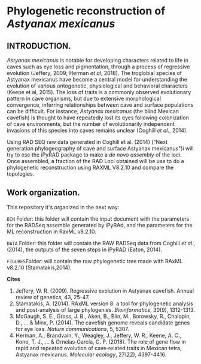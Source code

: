 # Phylogenetic reconstruction of *Astyanax mexicanus*

## INTRODUCTION.

*Astyanax mexicanus* is notable for developing characters related to life in caves such as eye loss and pigmentation, through a process of regressive evolution (Jeffery, 2009; Herman *et al*, 2018). The troglobial species of Astyanax mexicanus have become a central model for understanding the evolution of various ontogenetic, physiological and behavioral characters (Keene et al, 2015). The loss of traits is a commonly observed evolutionary pattern in cave organisms, but due to extensive morphological convergence, inferring relationships between cave and surface populations can be difficult. For instance, *Astyanax mexicanus* (the blind Mexican cavefish) is thought to have repeatedly lost its eyes following colonization of cave environments, but the number of evolutionarily independent invasions of this species into caves remains unclear (Coghill *et al*., 2014).

Using RAD SEQ raw data generated in Coghill et al. (2014) ("Next generation phylogeography of cave and surface Astyanax mexicanus")i will try to ese the iPyRAD package to make a *de novo assembly* of the loci. Once assembled, a fraction of the RAD Loci obtained will be use to do a phylogenetic reconstruction using RAXML V8.2.10 and compare the topologies. 

## Work organization.

This repository it's organized in the next way:

`BIN` Folder: this folder will contain the input document with the parameters for the RADSeq assemble generated by iPyRAd, and the parameters for the ML reconstruction in RaxML v8.2.10.

`DATA` Folder: this folder will contain the RAW RADSeq data from Coghill *et al*., (2014), the outputs of the seven steps in iPyRAD (Eaton, 2014).

`FIGURES`Folder: will contain the raw phylogenetic tree made with RAxML v8.2.10 (Stamatakis,2014).

**Cites**

1) Jeffery, W. R. (2009). Regressive evolution in Astyanax cavefish. Annual review of genetics, 43, 25-47.
2) Stamatakis, A. (2014). RAxML version 8: a tool for phylogenetic analysis and post-analysis of large phylogenies. *Bioinformatics*, 30(9), 1312-1313.
3) McGaugh, S. E., Gross, J. B., Aken, B., Blin, M., Borowsky, R., Chalopin, D., ... & Minx, P. (2014). The cavefish genome reveals candidate genes for eye loss. *Nature communications*, 5, 5307.
4) Herman, A., Brandvain, Y., Weagley, J., Jeffery, W. R., Keene, A. C., Kono, T. J., ... & Ornelas‐García, C. P. (2018). The role of gene flow in rapid and repeated evolution of cave‐related traits in Mexican tetra, Astyanax mexicanus. *Molecular ecology*, 27(22), 4397-4416.
